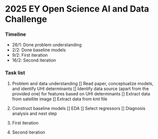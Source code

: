 # 2025 EY Open Science AI and Data Challenge

### Timeline
- 26/1: Done problem understanding
- 2/2: Done baseline models
- 9/2: First iteration 
- 16/2: Second iteration

### Task list

1. Problem and data understanding
    [] Read paper, conceptualize models, and identify UHI determinants
    [] Identify data source (apart from the provided one) for features based on UHI determinants
    [] Extract data from satellite image
    [] Extract data from kml file

2. Construct baseline models
    [] EDA
    [] Select regressors
    [] Diagnosis analysis and next step

3. First iteration

4. Second iteration